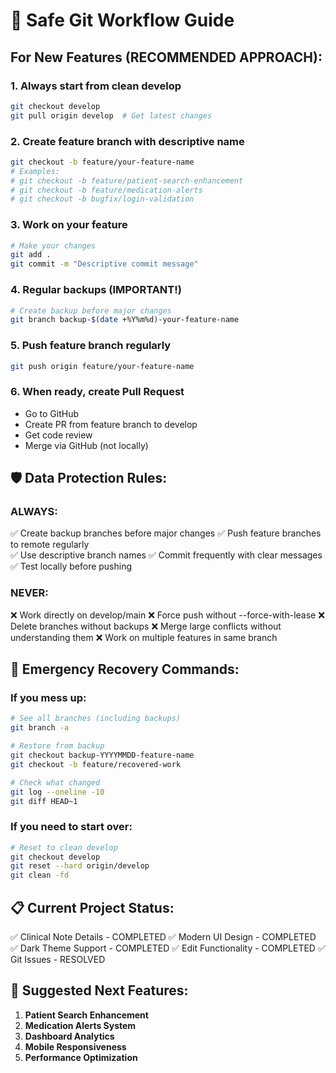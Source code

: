 # 🚀 Safe Git Workflow Guide

## For New Features (RECOMMENDED APPROACH):

### 1. Always start from clean develop
```bash
git checkout develop
git pull origin develop  # Get latest changes
```

### 2. Create feature branch with descriptive name
```bash
git checkout -b feature/your-feature-name
# Examples:
# git checkout -b feature/patient-search-enhancement
# git checkout -b feature/medication-alerts
# git checkout -b bugfix/login-validation
```

### 3. Work on your feature
```bash
# Make your changes
git add .
git commit -m "Descriptive commit message"
```

### 4. Regular backups (IMPORTANT!)
```bash
# Create backup before major changes
git branch backup-$(date +%Y%m%d)-your-feature-name
```

### 5. Push feature branch regularly
```bash
git push origin feature/your-feature-name
```

### 6. When ready, create Pull Request
- Go to GitHub
- Create PR from feature branch to develop
- Get code review
- Merge via GitHub (not locally)

## 🛡️ Data Protection Rules:

### ALWAYS:
✅ Create backup branches before major changes
✅ Push feature branches to remote regularly  
✅ Use descriptive branch names
✅ Commit frequently with clear messages
✅ Test locally before pushing

### NEVER:
❌ Work directly on develop/main
❌ Force push without --force-with-lease
❌ Delete branches without backups
❌ Merge large conflicts without understanding them
❌ Work on multiple features in same branch

## 🔧 Emergency Recovery Commands:

### If you mess up:
```bash
# See all branches (including backups)
git branch -a

# Restore from backup
git checkout backup-YYYYMMDD-feature-name
git checkout -b feature/recovered-work

# Check what changed
git log --oneline -10
git diff HEAD~1
```

### If you need to start over:
```bash
# Reset to clean develop
git checkout develop
git reset --hard origin/develop
git clean -fd
```

## 📋 Current Project Status:

✅ Clinical Note Details - COMPLETED
✅ Modern UI Design - COMPLETED  
✅ Dark Theme Support - COMPLETED
✅ Edit Functionality - COMPLETED
✅ Git Issues - RESOLVED

## 🎯 Suggested Next Features:

1. **Patient Search Enhancement**
2. **Medication Alerts System** 
3. **Dashboard Analytics**
4. **Mobile Responsiveness**
5. **Performance Optimization**